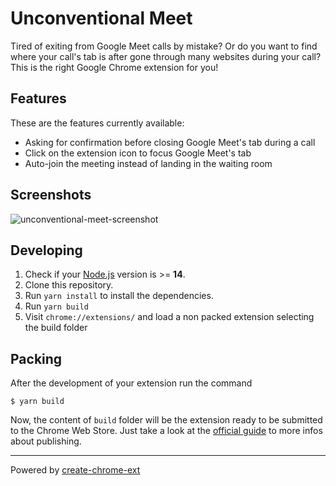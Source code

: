 # Unconventional Meet

Tired of exiting from Google Meet calls by mistake? Or do you want to find where your call's tab is after gone through many websites during your call? This is the right Google Chrome extension for you!

## Features

These are the features currently available:

- Asking for confirmation before closing Google Meet's tab during a call
- Click on the extension icon to focus Google Meet's tab
- Auto-join the meeting instead of landing in the waiting room

## Screenshots

![unconventional-meet-screenshot](https://github.com/giacomocerquone/unconventional-meet/assets/9303791/83e94c92-77d2-48b6-848d-be883a7da123)


## Developing

1. Check if your [Node.js](https://nodejs.org/) version is >= **14**.
2. Clone this repository.
3. Run `yarn install` to install the dependencies.
4. Run `yarn build`
5. Visit `chrome://extensions/` and load a non packed extension selecting the build folder

## Packing

After the development of your extension run the command

```shell
$ yarn build
```

Now, the content of `build` folder will be the extension ready to be submitted to the Chrome Web Store. Just take a look at the [official guide](https://developer.chrome.com/webstore/publish) to more infos about publishing.

---

Powered by [create-chrome-ext](https://github.com/guocaoyi/create-chrome-ext)
